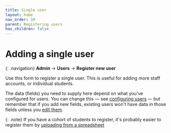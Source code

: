 ```yaml
---
title: Single user
layout: home
nav_order: 10
parent: Registering users
has_children: false
---
```


# Adding a single user

{: .navigation}
**Admin** → **Users** → **Register new user**

Use this form to register a single user. This is useful for adding more staff
accounts, or individual students.

The data (fields) you need to supply here depend on what you've configured
for users. You can change this — see [configuring users](../customising/users) —
but remember that if you add new fields, existing users won't have data in
those fields unless you [edit them](../running/user-management).

{: .note}
If you have a cohort of students to register, it's probably easier to register
them by [uploading from a spreadsheet](spreadsheet)

